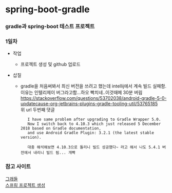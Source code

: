 # spring-boot-gradle

### gradle과 spring-boot 테스트 프로젝트

### 1일차
* 작업
   * 프로젝트 생성 및 github 업로드

* 삽질
   * gradle을 처음써봐서 최신 버전을 쓰려고 했는데 intellij에서 계속 빌드 실패함.   
     이유는 인텔리제이 버그라고함...하오 빡치네..이것때메 30분 버림
     https://stackoverflow.com/questions/53702038/android-gradle-5-0-updatecause-org-jetbrains-plugins-gradle-tooling-util/53765185   
     위 url 두번째 댓글   
     ```
        I have same problem after upgrading to Gradle Wrapper 5.0. 
        Now I switch back to 4.10.3 which just released 5 December 2018 based on Gradle documentation,
        and use Android Gradle Plugin: 3.2.1 (the latest stable version).
        
        대충 해석해보면 4.10.3으로 돌리니 빌드 성공했다~ 라고 해서 나도 5.4.1 버전에서 내리니 빌드 됨... 개빡
      ```
      

### 참고 사이트
[그래들](https://gradle.org/releases/)   
[스프링 프로젝트 생성](https://start.spring.io/)
